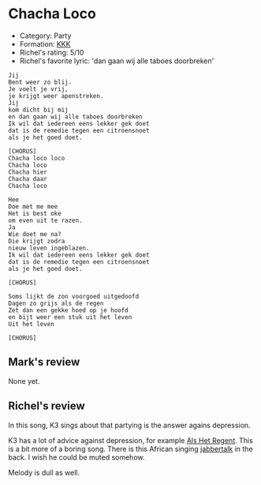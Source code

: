# Chacha Loco

 * Category: Party
 * Formation: [KKK](Kkk.md)
 * Richel's rating: 5/10
 * Richel's favorite lyric: 'dan gaan wij alle taboes doorbreken'

```
Jij
Bent weer zo blij.
Je voelt je vrij,
je krijgt weer apenstreken.
Jij
kom dicht bij mij
en dan gaan wij alle taboes doorbreken
Ik wil dat iedereen eens lekker gek doet
dat is de remedie tegen een citroensnoet
als je het goed doet.

[CHORUS]
Chacha loco loco
Chacha loco
Chacha hier
Chacha daar
Chacha loco

Hee
Doe met me mee
Het is best oke
om even uit te razen.
Ja
Wie doet me na?
Die krijgt zodra
nieuw leven ingeblazen.
Ik wil dat iedereen eens lekker gek doet
dat is de remedie tegen een citroensnoet
als je het goed doet.

[CHORUS]

Soms lijkt de zon voorgoed uitgedoofd
Dagen zo grijs als de regen
Zet dan een gekke hoed op je hoofd
en bijt weer een stuk uit het leven
Uit het leven 

[CHORUS]
```

## Mark's review

None yet.

## Richel's review

In this song, K3 sings about that partying is the answer agains depression.

K3 has a lot of advice against depression, for example [Als Het Regent](AlsHetRegent.md).
This is a bit more of a boring song. There is this African 
singing [jabbertalk](Jabbertalk.md) in the back. I wish he could be muted somehow.

Melody is dull as well.
